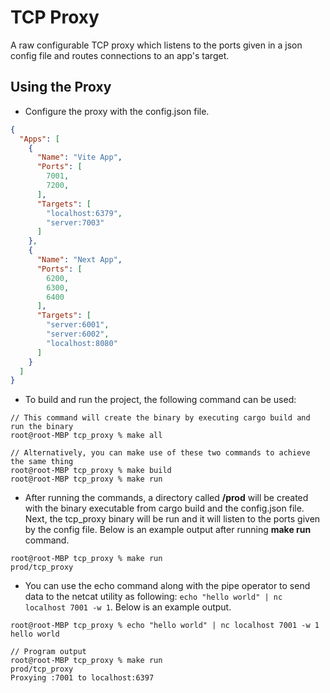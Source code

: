 # TCP Proxy

A raw configurable TCP proxy which listens to the ports given in a json config file and routes connections to an app's target.

## Using the Proxy

- Configure the proxy with the config.json file.
```json
{
  "Apps": [
    {
      "Name": "Vite App",
      "Ports": [
        7001,
        7200,
      ],
      "Targets": [
        "localhost:6379",
        "server:7003"
      ]
    },
    {
      "Name": "Next App",
      "Ports": [
        6200,
        6300,
        6400
      ],
      "Targets": [
        "server:6001",
        "server:6002",
        "localhost:8080"
      ]
    }
  ]
}
```

- To build and run the project, the following command can be used:

```console
// This command will create the binary by executing cargo build and run the binary  
root@root-MBP tcp_proxy % make all

// Alternatively, you can make use of these two commands to achieve the same thing 
root@root-MBP tcp_proxy % make build
root@root-MBP tcp_proxy % make run
```

- After running the commands, a directory called **/prod** will be created with the binary executable from cargo build and the config.json file. Next, the tcp\_proxy binary will be run
and it will listen to the ports given by the config file. Below is an example output after running **make run** command. 

```console
root@root-MBP tcp_proxy % make run
prod/tcp_proxy
```

- You can use the echo command along with the pipe operator to send data to the netcat utility as following: `echo "hello world" | nc localhost 7001 -w 1`. 
Below is an example output. 

```console
root@root-MBP tcp_proxy % echo "hello world" | nc localhost 7001 -w 1
hello world
```

```console
// Program output
root@root-MBP tcp_proxy % make run
prod/tcp_proxy
Proxying :7001 to localhost:6397
```

